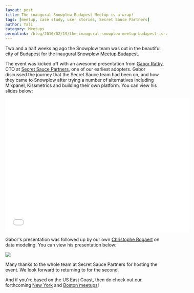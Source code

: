 ```yaml
---
layout: post
title: The inaugural Snowplow Budapest Meetup is a wrap!
tags: [meetup, case study, user stories, Secret Sauce Partners]
author: Yali
category: Meetups
permalink: /blog/2016/02/19/the-inaugural-snowplow-meetup-budapest-is-a-wrap/
---
```


Two and a half weeks ag ago the Snowplow team was out in the beautiful city of Budapest for the inaugural [Snowplow Meetup Budapest][budapest-meetup].

The event was kicked off with an awesome presentation from [Gabor Ratky][gabor], CTO at [Secret Sauce Partners][secret-sauce-partners], one of our earliest adopters. Gabor discussed the journey that the Secret Sauce team had been on, and how they came to Snowplow after trying a number of alternatives including Mixpanel, Kissmetrics and building their own platform. You can view his slides below:

<div class="iframe-container">
    <iframe src="//slides.com/sspinc/snowplow-at-secret-sauce/embed" width="576" height="420" scrolling="no" frameborder="0" webkitallowfullscreen mozallowfullscreen allowfullscreen>    </iframe>
</div>

Gabor's presentation was followed up by our own [Christophe Bogaert][christophe] on data modeling. You can view his presentation below:

<!--more-->

<a href="/assets/pdf/budapest-data-modeling.pdf"><img src="/assets/img/blog/2016/02/data-modeling-title-slide.png"></a>

Many thanks to the whole team at Secret Sauce Partners for hosting the event. We look forward to returning to for the second.

And if you're based on the US East Coast, then do check out our forthcoming [New York][ny-meetup] and [Boston meetups][boston-meetup]!


[budapest-meetup]: http://www.meetup.com/Snowplow-Analytics-Budapest/
[secret-sauce-partners]: http://www.secretsaucepartners.com/
[gabor]: https://www.linkedin.com/in/rgabo
[christophe]: /blog/authors/christophe/
[ny-meetup]: http://www.meetup.com/Snowplow-Analytics-New-York/events/227410376/
[boston-meetup]: http://www.meetup.com/Snowplow-Analytics-Boston/events/227411770/
